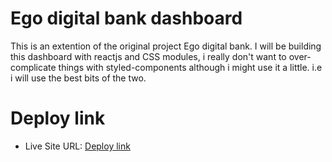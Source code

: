 # Ego digital bank dashboard
This is an extention of the original project Ego digital bank. I will be building this dashboard with reactjs and CSS modules, i really don't want to over-complicate things with styled-components although i might use it a little. i.e i will use the best bits of the two.
# Deploy link
- Live Site URL: [Deploy link](https://.netlify.app)